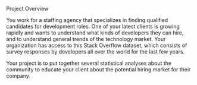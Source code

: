 Project Overview

You work for a staffing agency that specializes in finding qualified candidates for development roles. One of your latest clients is growing rapidly and wants to understand what kinds of developers they can hire, and to understand general trends of the technology market. Your organization has access to this Stack Overflow dataset, which consists of survey responses by developers all over the world for the last few years.

Your project is to put together several statistical analyses about the community to educate your client about the potential hiring market for their company.

